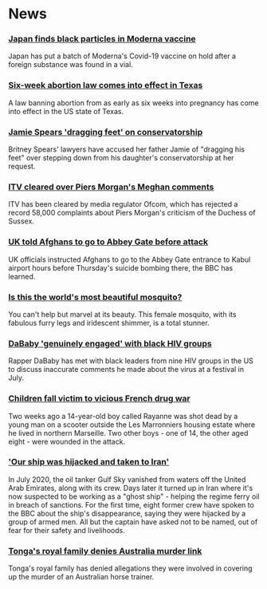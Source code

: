 # News
### [Japan finds black particles in Moderna vaccine](https://www.bbc.com/news/world-asia-58405210)
Japan has put a batch of Moderna's Covid-19 vaccine on hold after a foreign substance was found in a vial.
### [Six-week abortion law comes into effect in Texas](https://www.bbc.com/news/world-us-canada-58406496)
A law banning abortion from as early as six weeks into pregnancy has come into effect in the US state of Texas.
### [Jamie Spears 'dragging feet' on conservatorship](https://www.bbc.com/news/entertainment-arts-58406346)
Britney Spears' lawyers have accused her father Jamie of "dragging his feet" over stepping down from his daughter's conservatorship at her request.
### [ITV cleared over Piers Morgan's Meghan comments](https://www.bbc.com/news/entertainment-arts-58354662)
ITV has been cleared by media regulator Ofcom, which has rejected a record 58,000 complaints about Piers Morgan's criticism of the Duchess of Sussex.
### [UK told Afghans to go to Abbey Gate before attack](https://www.bbc.com/news/uk-58403047)
UK officials instructed Afghans to go to the Abbey Gate entrance to Kabul airport hours before Thursday's suicide bombing there, the BBC has learned.
### [Is this the world's most beautiful mosquito?](https://www.bbc.com/news/science-environment-58398905)
You can't help but marvel at its beauty. This female mosquito, with its fabulous furry legs and iridescent shimmer, is a total stunner.
### [DaBaby 'genuinely engaged' with black HIV groups](https://www.bbc.com/news/newsbeat-58408048)
Rapper DaBaby has met with black leaders from nine HIV groups in the US to discuss inaccurate comments he made about the virus at a festival in July.
### [Children fall victim to vicious French drug war](https://www.bbc.com/news/world-europe-58395124)
Two weeks ago a 14-year-old boy called Rayanne was shot dead by a young man on a scooter outside the Les Marronniers housing estate where he lived in northern Marseille. Two other boys - one of 14, the other aged eight - were wounded in the attack. 
### ['Our ship was hijacked and taken to Iran'](https://www.bbc.com/news/world-middle-east-56950323)
In July 2020, the oil tanker Gulf Sky vanished from waters off the United Arab Emirates, along with its crew. Days later it turned up in Iran where it's now suspected to be working as a "ghost ship" - helping the regime ferry oil in breach of sanctions. For the first time, eight former crew have spoken to the BBC about the ship's disappearance, saying they were hijacked by a group of armed men. All but the captain have asked not to be named, out of fear for their safety and livelihoods.
### [Tonga's royal family denies Australia murder link](https://www.bbc.com/news/world-asia-58405019)
Tonga's royal family has denied allegations they were involved in covering up the murder of an Australian horse trainer.
